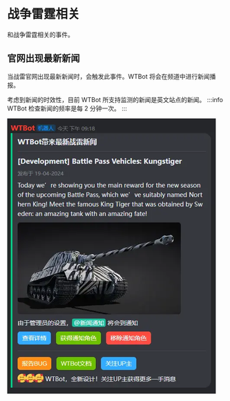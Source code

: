 # 战争雷霆相关

和战争雷霆相关的事件。

## 官网出现最新新闻

当战雷官网出现最新新闻时，会触发此事件。WTBot 将会在频道中进行新闻播报。

考虑到新闻的时效性，目前 WTBot 所支持监测的新闻是英文站点的新闻。
:::info
WTBot 检查新闻的频率是每 2 分钟一次。
:::

![新闻播报](assets/0201.webp)
